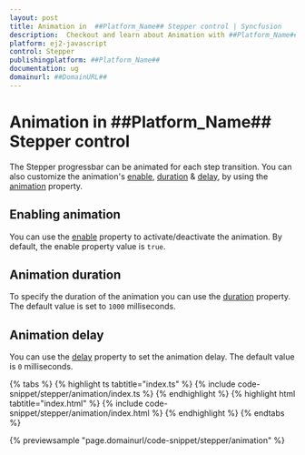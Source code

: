 ```yaml
---
layout: post
title: Animation in  ##Platform_Name## Stepper control | Syncfusion
description:  Checkout and learn about Animation with ##Platform_Name## Stepper control of Syncfusion Essential JS 2 and more details.
platform: ej2-javascript
control: Stepper
publishingplatform: ##Platform_Name##
documentation: ug
domainurl: ##DomainURL##
---
```


# Animation in ##Platform_Name## Stepper control

The Stepper progressbar can be animated for each step transition. You can also customize the animation's [enable](https://ej2.syncfusion.com/documentation/api/stepper/animationModel/#enable), [duration](https://ej2.syncfusion.com/documentation/api/stepper/animationModel/#duration) & [delay](https://ej2.syncfusion.com/documentation/api/stepper/animationModel/#delay), by using the [animation](https://ej2.syncfusion.com/documentation/api/stepper#animation) property.

## Enabling animation

You can use the [enable](https://ej2.syncfusion.com/documentation/api/stepper/animationModel/#enable) property to activate/deactivate the animation. By default, the enable property value is `true`.

## Animation duration

To specify the duration of the animation you can use the [duration](https://ej2.syncfusion.com/documentation/api/stepper/animationModel/#duration) property. The default value is set to `1000` milliseconds.

## Animation delay

You can use the [delay](https://ej2.syncfusion.com/documentation/api/stepper/animationModel/#delay) property to set the animation delay. The default value is `0` milliseconds.

{% tabs %}
{% highlight ts tabtitle="index.ts" %}
{% include code-snippet/stepper/animation/index.ts %}
{% endhighlight %}
{% highlight html tabtitle="index.html" %}
{% include code-snippet/stepper/animation/index.html %}
{% endhighlight %}
{% endtabs %}

{% previewsample "page.domainurl/code-snippet/stepper/animation" %}